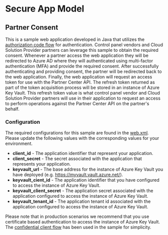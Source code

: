 # Secure App Model

## Partner Consent

This is a sample web application developed in Java that utilizes the [authorization code flow](https://docs.microsoft.com/azure/active-directory/develop/v1-protocols-oauth-code) for authentication. Control panel vendors and Cloud Solution Provider partners can leverage this sample to obtain the required consent. Whenever a partner access the web application they will be redirected to Azure AD where they will authenticated using multi-factor authentication (MFA) and provide the required consent. After successfully authenticating and providing consent, the partner will be redirected back to the web application. Finally, the web application will request an access token for use with the Partner Center API. The refresh token returned as part of the token acquisition process will be stored in an instance of Azure Key Vault. This refresh token value is what control panel vendor and Cloud Solution Provider partners will use in their application to request an access to perform operations against the Partner Center API on the partner's behalf.

### Configuration

The required configurations for this sample are found in the [web.xml](src/main/webapp/WEB-INF/web.xml). Please update the following values with the corresponding values for your environment.

* **client_id** - The application identifier that represent your application.
* **client_secret** - The secret associated with the application that represents your application.
* **keyvault_url** - The base address for the instance of Azure Key Vault you have deployed (e.g. <https://myvault.vault.azure.net/>).
* **keyvault_cient_id** - The application identifier that you have configured to access the instance of Azure Key Vault.
* **keyvault_client_secret** - The application secret associated with the application configured to access the instance of Azure Key Vault.
* **keyvault_tenant_id** - The application tenant id associated with the application configured to access the instance of Azure Key Vault.

Please note that in production scenarios we recommend that you use certificate based authentication to access the instance of Azure Key Vault. The [confidential client flow](https://github.com/AzureAD/azure-activedirectory-library-for-dotnet/wiki/Confidential-client-applications-flows) has been used in the sample for simplicity.